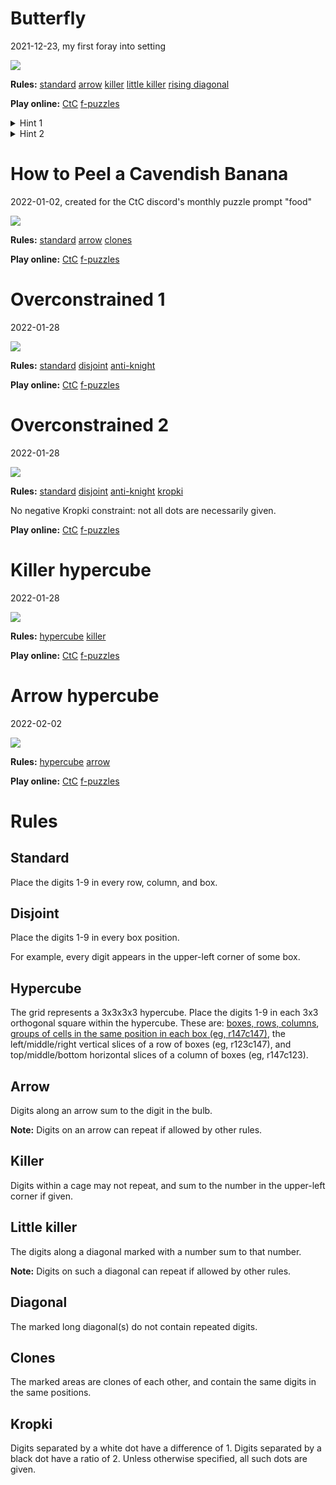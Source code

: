 # Butterfly

2021-12-23, my first foray into setting

![](butterfly.png)

**Rules:**
[standard](#standard)
[arrow](#arrow)
[killer](#killer)
[little killer](#little-killer)
[rising diagonal](#diagonal)

**Play online:**
[CtC](https://tinyurl.com/b7twmz48)
[f-puzzles](https://f-puzzles.com/?id=yxnpswht)

<details>
<summary>Hint 1</summary> 
The upper-right arrows are very restricted: what digits can appear in r3c5 and r5c7?
</details>

<details>
<summary>Hint 2</summary> 
Consider applying set theory to the red and blue regions here: https://tinyurl.com/bp7u2pv5.
</details>

# How to Peel a Cavendish Banana

2022-01-02, created for the CtC discord's monthly puzzle prompt "food"

![](cavendish-banana.png)

**Rules:**
[standard](#standard)
[arrow](#arrow)
[clones](#clones)

**Play online:**
[CtC](https://tinyurl.com/5a7kve6r)
[f-puzzles](https://f-puzzles.com/?id=y28knjuw)

# Overconstrained 1

2022-01-28

![](overconstrained-1.png)

**Rules:**
[standard](#standard)
[disjoint](#disjoint)
[anti-knight](#anti-knight)

**Play online:**
[CtC](https://tinyurl.com/2p9a9kxh)
[f-puzzles](https://f-puzzles.com/?id=ycenxedq)

# Overconstrained 2

2022-01-28

![](overconstrained-2.png)

**Rules:**
[standard](#standard)
[disjoint](#disjoint)
[anti-knight](#anti-knight)
[kropki](#kropki)

No negative Kropki constraint: not all dots are necessarily given.

**Play online:**
[CtC](https://tinyurl.com/2p8pf4t3)
[f-puzzles](https://f-puzzles.com/?id=y9jvczpk)

# Killer hypercube

2022-01-28

![](killer-hypercube.png)

**Rules:**
[hypercube](#hypercube)
[killer](#killer)

**Play online:**
[CtC](https://tinyurl.com/mvxkfnh6)
[f-puzzles](https://f-puzzles.com/?id=yddv7dur)

# Arrow hypercube

2022-02-02

![](arrow-hypercube.png)

**Rules:**
[hypercube](#hypercube)
[arrow](#arrow)

**Play online:**
[CtC](https://tinyurl.com/4xv3jc6d)
[f-puzzles](https://f-puzzles.com/?id=y74otltk)

# Rules

## Standard

Place the digits 1-9 in every row, column, and box.

## Disjoint

Place the digits 1-9 in every box position.

For example, every digit appears in the upper-left corner of some box.

## Hypercube

The grid represents a 3x3x3x3 hypercube.
Place the digits 1-9 in each 3x3 orthogonal square within the hypercube.
These are: [boxes, rows, columns](#standard),
[groups of cells in the same position in each box (eg, r147c147)](#disjoint),
the left/middle/right vertical slices of a row of boxes (eg, r123c147), and
top/middle/bottom horizontal slices of a column of boxes (eg, r147c123).

## Arrow

Digits along an arrow sum to the digit in the bulb.

**Note:** Digits on an arrow can repeat if allowed by other rules.

## Killer

Digits within a cage may not repeat, and sum to the number in the upper-left corner if given.

## Little killer

The digits along a diagonal marked with a number sum to that number.

**Note:** Digits on such a diagonal can repeat if allowed by other rules.

## Diagonal

The marked long diagonal(s) do not contain repeated digits.

## Clones

The marked areas are clones of each other, and contain the same digits in the same positions.

## Kropki

Digits separated by a white dot have a difference of 1.
Digits separated by a black dot have a ratio of 2.
Unless otherwise specified, all such dots are given.
